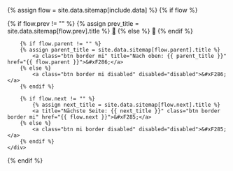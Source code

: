 {% assign flow = site.data.sitemap[include.data] %}
{% if flow %}
    <div class="btn-group {{ include.class }}">
        {% if flow.prev != "" %}
            {% assign prev_title = site.data.sitemap[flow.prev].title %}
            <a title="Vorige Seite: {{ prev_title }}" class="btn border mi" href="{{ flow.prev }}">&#xF284;</a>
        {% else %}
            <a class="btn border mi disabled" disabled="disabled">&#xF284;</a>
        {% endif %}

        {% if flow.parent != "" %}
        {% assign parent_title = site.data.sitemap[flow.parent].title %}
            <a class="btn border mi" title="Nach oben: {{ parent_title }}" href="{{ flow.parent }}">&#xF286;</a>
        {% else %}
            <a class="btn border mi disabled" disabled="disabled">&#xF286;</a>
        {% endif %}

        {% if flow.next != "" %}
            {% assign next_title = site.data.sitemap[flow.next].title %}
            <a title="Nächste Seite: {{ next_title }}" class="btn border border mi" href="{{ flow.next }}">&#xF285;</a>
        {% else %}
            <a class="btn mi border disabled" disabled="disabled">&#xF285;</a>
        {% endif %}
    </div>
{% endif %}
